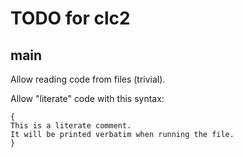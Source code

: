 # TODO for clc2

## main

Allow reading code from files (trivial).

Allow "literate" code with this syntax:

```
{
This is a literate comment.
It will be printed verbatim when running the file.
}
```

